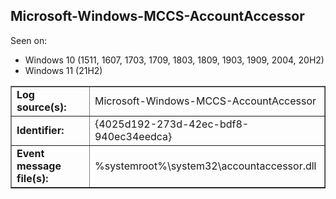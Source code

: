## Microsoft-Windows-MCCS-AccountAccessor

Seen on:
* Windows 10 (1511, 1607, 1703, 1709, 1803, 1809, 1903, 1909, 2004, 20H2)
* Windows 11 (21H2)

<table border="1" class="docutils">
  <tbody>
    <tr>
      <td><b>Log source(s):</b></td>
      <td>Microsoft-Windows-MCCS-AccountAccessor</td>
    </tr>
    <tr>
      <td><b>Identifier:</b></td>
      <td>{4025d192-273d-42ec-bdf8-940ec34eedca}</td>
    </tr>
    <tr>
      <td><b>Event message file(s):</b></td>
      <td>%systemroot%\system32\accountaccessor.dll</td>
    </tr>
  </tbody>
</table>

&nbsp;

